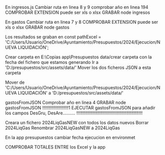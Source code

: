 En ingresos.js
Cambiar ruta en linea 8 y 9
comprobar año en linea 194
COMPROBAR EXTENSION puede ser xls o xlsx
GRABAR
node ingresos


En gastos
Cambiar ruta en linea 7 y 8
COMPROBAR EXTENSION puede ser xls o xlsx
GRABAR
node gastos

Los resultados se graban en 
const pathExcel = 'C:/Users/Usuario/OneDrive/Ayuntamiento/Presupuestos/2024/Ejecucion/NUEVA LIQUIDACIÓN';

Crear carpeta en E:\Copias app\Presupuestos data/crear carpeta con la fecha del fichero que estamos generando
Ir a 'D:/presupuestos/src/assets/data/'
Mover los dos ficheros JSON a esta carpeta

Mover de 'C:/Users/Usuario/OneDrive/Ayuntamiento/Presupuestos/2024/Ejecucion/NUEVA LIQUIDACIÓN'
       a 'D:/presupuestos/src/assets/data/'

gastosFromJSON
Comprobar año en linea 4
GRABAR
node gastosFromJSON
!!!!!!!!!!!!!!!!!!!!!1  EJECUTAR gastosFromJSON  para añadir los campos DesGru, DesAre.......... !!!!!!!!!!!!!!!!!!!!!!!!!!!!!!!!!!!!!!!!!!!!!!!!!!!!!

Creara un fichero 2024LiqGasNEW con todos los datos nuevos
Borrar 2024LiqGas
Renombrar 2024LiqGasNEW a 2024LiqGas


En la app presupuestos cambiar fecha ejecucion en environmet




COMPROBAR TOTALES ENTRE los Excel y la app
